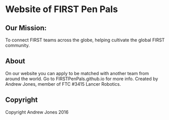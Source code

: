 # Website of FIRST Pen Pals

## Our Mission:
To connect FIRST teams across the globe, helping cultivate the global FIRST community.

## About
On our website you can apply to be matched with another team from around the world. Go to FIRSTPenPals.github.io for more info.
Created by Andrew Jones, member of FTC #3415 Lancer Robotics.

## Copyright

Copyright Andrew Jones 2016

